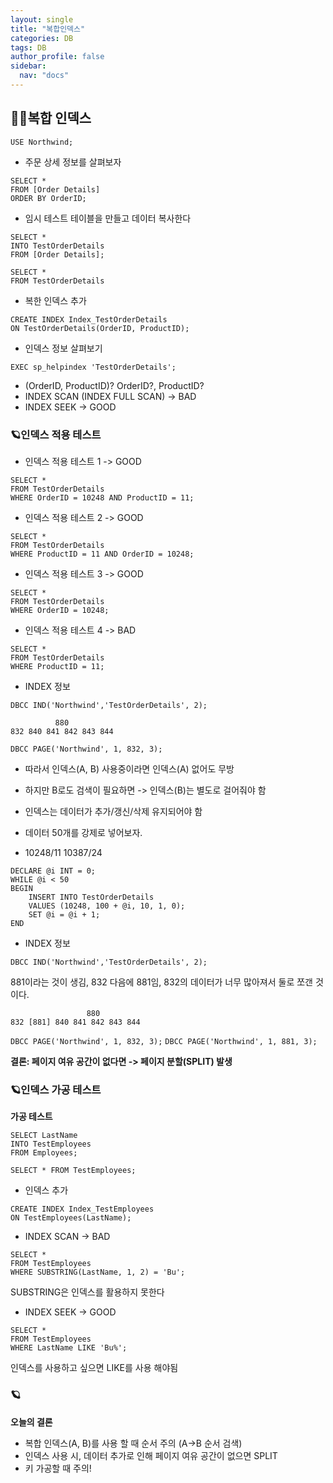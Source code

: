 ```yaml
---
layout: single
title: "복합인덱스"
categories: DB
tags: DB
author_profile: false
sidebar:
  nav: "docs"
---
```



## 🙇‍♀️복합 인덱스


`USE Northwind;`


* 주문 상세 정보를 살펴보자

```
SELECT *
FROM [Order Details]
ORDER BY OrderID;
```


- 임시 테스트 테이블을 만들고 데이터 복사한다

```
SELECT *
INTO TestOrderDetails
FROM [Order Details];

SELECT *
FROM TestOrderDetails
```


- 복한 인덱스 추가

```
CREATE INDEX Index_TestOrderDetails
ON TestOrderDetails(OrderID, ProductID);
```


- 인덱스 정보 살펴보기

`EXEC sp_helpindex 'TestOrderDetails';`



- (OrderID, ProductID)? OrderID?, ProductID?
- INDEX SCAN (INDEX FULL SCAN) -> BAD
- INDEX SEEK -> GOOD



### 🪐인덱스 적용 테스트


* 인덱스 적용 테스트 1 -> GOOD

```
SELECT *
FROM TestOrderDetails
WHERE OrderID = 10248 AND ProductID = 11;
```


- 인덱스 적용 테스트 2 -> GOOD

```
SELECT *
FROM TestOrderDetails
WHERE ProductID = 11 AND OrderID = 10248;
```


- 인덱스 적용 테스트 3 -> GOOD

```
SELECT *
FROM TestOrderDetails
WHERE OrderID = 10248;
```


- 인덱스 적용 테스트 4 -> BAD

```
SELECT *
FROM TestOrderDetails
WHERE ProductID = 11;
```


- INDEX 정보

`DBCC IND('Northwind','TestOrderDetails', 2);`


```
 		  880
832 840 841 842 843 844
```

`DBCC PAGE('Northwind', 1, 832, 3);`



- 따라서 인덱스(A, B) 사용중이라면 인덱스(A) 없어도 무방
- 하지만 B로도 검색이 필요하면 -> 인덱스(B)는 별도로 걸어줘야 함

- 인덱스는 데이터가 추가/갱신/삭제 유지되어야 함
- 데이터 50개를 강제로 넣어보자.
- 10248/11 10387/24


```
DECLARE @i INT = 0;
WHILE @i < 50
BEGIN
	INSERT INTO TestOrderDetails
	VALUES (10248, 100 + @i, 10, 1, 0);
	SET @i = @i + 1;
END
```


- INDEX 정보

`DBCC IND('Northwind','TestOrderDetails', 2);`

881이라는 것이 생김, 832 다음에 881임, 832의 데이터가 너무 많아져서 둘로 쪼갠 것이다.


```
         		 880
832 [881] 840 841 842 843 844
```
`DBCC PAGE('Northwind', 1, 832, 3);`
`DBCC PAGE('Northwind', 1, 881, 3);`


**결론: 페이지 여유 공간이 없다면 -> 페이지 분할(SPLIT) 발생**



### 🪐인덱스 가공 테스트


**가공 테스트**

```
SELECT LastName
INTO TestEmployees
FROM Employees;

SELECT * FROM TestEmployees;
```


- 인덱스 추가

```
CREATE INDEX Index_TestEmployees
ON TestEmployees(LastName);
```


- INDEX SCAN -> BAD

```
SELECT *
FROM TestEmployees
WHERE SUBSTRING(LastName, 1, 2) = 'Bu';
```
SUBSTRING은 인덱스를 활용하지 못한다


- INDEX SEEK -> GOOD

```
SELECT *
FROM TestEmployees
WHERE LastName LIKE 'Bu%';
```
인덱스를 사용하고 싶으면 LIKE를 사용 해야됨


### 🪐

**오늘의 결론**
- 복합 인덱스(A, B)를 사용 할 때 순서 주의 (A->B 순서 검색)
- 인덱스 사용 시, 데이터 추가로 인해 페이지 여유 공간이 없으면 SPLIT
- 키 가공할 때 주의!
